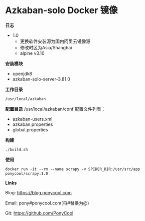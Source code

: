# Azkaban-solo  Docker 镜像

**日志**

- 1.0
  - 更换软件安装源为国内阿里云镜像源
  - 修改时区为Asia/Shanghai
  - alpine v3.10
  
**安装模块**

- openjdk8
- azkaban-solo-server-3.81.0

**工作目录**

`/usr/local/azkaban`

**配置目录**
/usr/local/azkaban/conf
配置文件列表：
- azkaban-users.xml
- azkaban.properties
- global.properties

**构建**

```
./build.sh
```

**使用**

```
docker run -it --rm --name scrapy -v SPIDER_DIR:/usr/src/app  ponycool/scrapy:1.0
```

**Links**

Blog: https://blog.ponycool.com

Email: pony#ponycool.com(将#替换为@)

Git: https://github.com/PonyCool